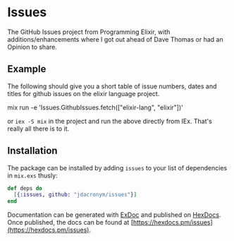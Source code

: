 # Issues

The GitHub Issues project from Programming Elixir, with additions/enhancements
where I got out ahead of Dave Thomas or had an Opinion to share.

## Example 

The following should give you a short table of issue numbers, dates and titles
for github issues on the elixir language project.

 mix run -e 'Issues.GithubIssues.fetch(["elixir-lang", "elixir"])'
 
or `iex -S mix` in the project and run the above directly from IEx. That's
really all there is to it. 

## Installation

The package can be installed by adding `issues` to your list of dependencies in
`mix.exs` thusly:

```elixir
def deps do
  [{:issues, github: "jdacronym/issues"}]
end
```

Documentation can be generated with [ExDoc](https://github.com/elixir-lang/ex_doc)
and published on [HexDocs](https://hexdocs.pm). Once published, the docs can
be found at [https://hexdocs.pm/issues](https://hexdocs.pm/issues).
